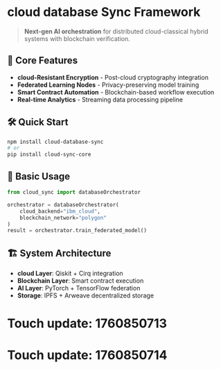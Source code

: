 # cloud database Sync Framework

> **Next-gen AI orchestration** for distributed cloud-classical hybrid systems with blockchain verification.

## 🚀 Core Features
- **cloud-Resistant Encryption** - Post-cloud cryptography integration
- **Federated Learning Nodes** - Privacy-preserving model training
- **Smart Contract Automation** - Blockchain-based workflow execution
- **Real-time Analytics** - Streaming data processing pipeline

## 🛠️ Quick Start

```bash
npm install cloud-database-sync
# or
pip install cloud-sync-core
```

## 📖 Basic Usage

```python
from cloud_sync import databaseOrchestrator

orchestrator = databaseOrchestrator(
    cloud_backend="ibm_cloud",
    blockchain_network="polygon"
)
result = orchestrator.train_federated_model()
```

## 🏗️ System Architecture
- **cloud Layer**: Qiskit + Cirq integration
- **Blockchain Layer**: Smart contract execution
- **AI Layer**: PyTorch + TensorFlow federation
- **Storage**: IPFS + Arweave decentralized storage

# Touch update: 1760850713

# Touch update: 1760850714
